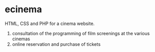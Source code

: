 # ecinema

HTML, CSS and PHP for a cinema website.

1. consultation of the programming of film screenings at the various cinemas
2. online reservation and purchase of tickets
